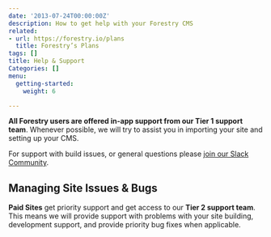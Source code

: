 ```yaml
---
date: '2013-07-24T00:00:00Z'
description: How to get help with your Forestry CMS
related:
- url: https://forestry.io/plans
  title: Forestry’s Plans
tags: []
title: Help & Support
Categories: []
menu:
  getting-started:
    weight: 6

---
```

**All Forestry users are offered in-app support from our Tier 1 support team**. Whenever possible, we will try to assist you in importing your site and setting up your CMS.

For support with build issues, or general questions please [join our Slack Community](https://forestry.io/blog/post/join-our-slack-community/).

## Managing Site Issues & Bugs

**Paid Sites** get priority support and get access to our **Tier 2 support team**. This means we will provide support with problems with your site building, development support, and provide priority bug fixes when applicable.